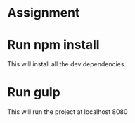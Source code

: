 # Assignment
# Run npm install
This will install all the dev dependencies.
# Run gulp
This will run the project at localhost 8080
